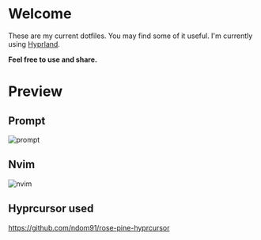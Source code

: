 # Welcome
These are my current dotfiles. You may find some of it useful.
I'm currently using [Hyprland](https://github.com/hyprwm/Hyprland).

**Feel free to use and share.**

# Preview
## Prompt
![prompt](https://github.com/user-attachments/assets/a27f6968-959e-4a81-b796-31ab5c1240ab)
## Nvim
![nvim](https://github.com/user-attachments/assets/d12e9a5d-f290-4b27-9036-165eb6eb9577)

## Hyprcursor used
https://github.com/ndom91/rose-pine-hyprcursor
